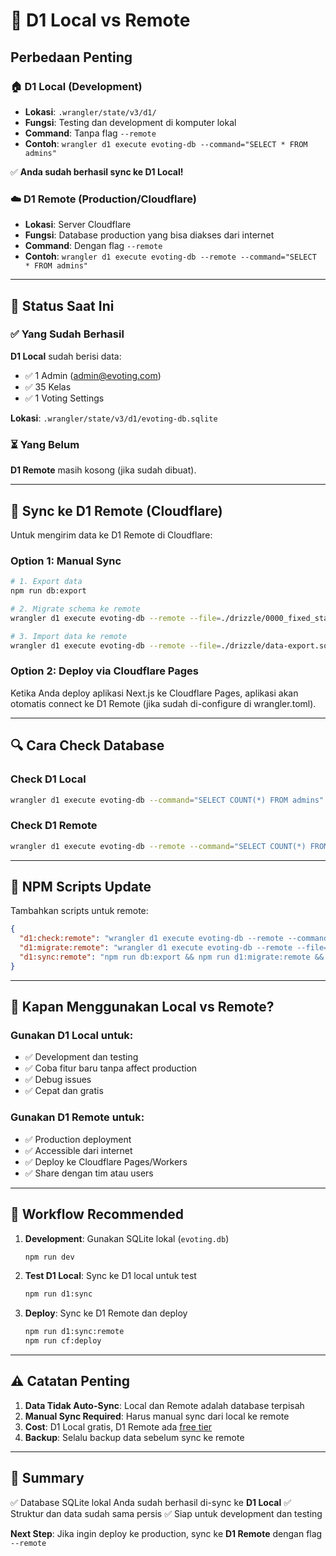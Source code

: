 # 📍 D1 Local vs Remote

## Perbedaan Penting

### 🏠 D1 Local (Development)
- **Lokasi**: `.wrangler/state/v3/d1/`
- **Fungsi**: Testing dan development di komputer lokal
- **Command**: Tanpa flag `--remote`
- **Contoh**: `wrangler d1 execute evoting-db --command="SELECT * FROM admins"`

✅ **Anda sudah berhasil sync ke D1 Local!**

### ☁️ D1 Remote (Production/Cloudflare)
- **Lokasi**: Server Cloudflare
- **Fungsi**: Database production yang bisa diakses dari internet
- **Command**: Dengan flag `--remote`
- **Contoh**: `wrangler d1 execute evoting-db --remote --command="SELECT * FROM admins"`

---

## 🎯 Status Saat Ini

### ✅ Yang Sudah Berhasil

**D1 Local** sudah berisi data:
- ✅ 1 Admin (admin@evoting.com)
- ✅ 35 Kelas
- ✅ 1 Voting Settings

**Lokasi**: `.wrangler/state/v3/d1/evoting-db.sqlite`

### ⏳ Yang Belum

**D1 Remote** masih kosong (jika sudah dibuat).

---

## 🚀 Sync ke D1 Remote (Cloudflare)

Untuk mengirim data ke D1 Remote di Cloudflare:

### Option 1: Manual Sync

```bash
# 1. Export data
npm run db:export

# 2. Migrate schema ke remote
wrangler d1 execute evoting-db --remote --file=./drizzle/0000_fixed_starfox.sql

# 3. Import data ke remote
wrangler d1 execute evoting-db --remote --file=./drizzle/data-export.sql
```

### Option 2: Deploy via Cloudflare Pages

Ketika Anda deploy aplikasi Next.js ke Cloudflare Pages, aplikasi akan otomatis connect ke D1 Remote (jika sudah di-configure di wrangler.toml).

---

## 🔍 Cara Check Database

### Check D1 Local
```bash
wrangler d1 execute evoting-db --command="SELECT COUNT(*) FROM admins"
```

### Check D1 Remote
```bash
wrangler d1 execute evoting-db --remote --command="SELECT COUNT(*) FROM admins"
```

---

## 📝 NPM Scripts Update

Tambahkan scripts untuk remote:

```json
{
  "d1:check:remote": "wrangler d1 execute evoting-db --remote --command=\"SELECT name FROM sqlite_master WHERE type='table' ORDER BY name\"",
  "d1:migrate:remote": "wrangler d1 execute evoting-db --remote --file=./drizzle/0000_fixed_starfox.sql",
  "d1:sync:remote": "npm run db:export && npm run d1:migrate:remote && wrangler d1 execute evoting-db --remote --file=./drizzle/data-export.sql"
}
```

---

## 🎯 Kapan Menggunakan Local vs Remote?

### Gunakan D1 Local untuk:
- ✅ Development dan testing
- ✅ Coba fitur baru tanpa affect production
- ✅ Debug issues
- ✅ Cepat dan gratis

### Gunakan D1 Remote untuk:
- ✅ Production deployment
- ✅ Accessible dari internet
- ✅ Deploy ke Cloudflare Pages/Workers
- ✅ Share dengan tim atau users

---

## 🔄 Workflow Recommended

1. **Development**: Gunakan SQLite lokal (`evoting.db`)
   ```bash
   npm run dev
   ```

2. **Test D1 Local**: Sync ke D1 local untuk test
   ```bash
   npm run d1:sync
   ```

3. **Deploy**: Sync ke D1 Remote dan deploy
   ```bash
   npm run d1:sync:remote
   npm run cf:deploy
   ```

---

## ⚠️ Catatan Penting

1. **Data Tidak Auto-Sync**: Local dan Remote adalah database terpisah
2. **Manual Sync Required**: Harus manual sync dari local ke remote
3. **Cost**: D1 Local gratis, D1 Remote ada [free tier](https://developers.cloudflare.com/d1/platform/pricing/)
4. **Backup**: Selalu backup data sebelum sync ke remote

---

## 🎉 Summary

✅ Database SQLite lokal Anda sudah berhasil di-sync ke **D1 Local**
✅ Struktur dan data sudah sama persis
✅ Siap untuk development dan testing

**Next Step**: Jika ingin deploy ke production, sync ke **D1 Remote** dengan flag `--remote`
